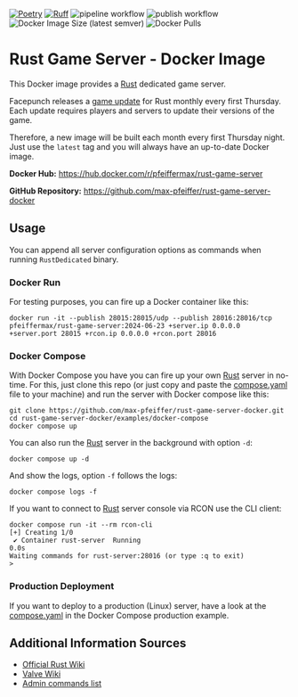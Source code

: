 [![Poetry](https://img.shields.io/endpoint?url=https://python-poetry.org/badge/v0.json)](https://python-poetry.org/)
[![Ruff](https://img.shields.io/endpoint?url=https://raw.githubusercontent.com/astral-sh/ruff/main/assets/badge/v2.json)](https://github.com/astral-sh/ruff)
![pipeline workflow](https://github.com/max-pfeiffer/rust-game-server-docker/actions/workflows/pipeline.yaml/badge.svg)
![publish workflow](https://github.com/max-pfeiffer/rust-game-server-docker/actions/workflows/publish.yaml/badge.svg)
![Docker Image Size (latest semver)](https://img.shields.io/docker/image-size/pfeiffermax/rust-game-server?sort=semver)
![Docker Pulls](https://img.shields.io/docker/pulls/pfeiffermax/rust-game-server)

# Rust Game Server - Docker Image
This Docker image provides a [Rust](https://rust.facepunch.com/) dedicated game server.

Facepunch releases a [game update](https://rust.facepunch.com/changes) for Rust monthly every first Thursday.
Each update requires players and servers to update their versions of the game.

Therefore, a new image will be built each month every first Thursday night. Just use the `latest` tag and you will
always have an up-to-date Docker image.

**Docker Hub:** https://hub.docker.com/r/pfeiffermax/rust-game-server

**GitHub Repository:** https://github.com/max-pfeiffer/rust-game-server-docker

## Usage
You can append all server configuration options as commands when running `RustDedicated` binary.  

### Docker Run
For testing purposes, you can fire up a Docker container like this:
```shell
docker run -it --publish 28015:28015/udp --publish 28016:28016/tcp pfeiffermax/rust-game-server:2024-06-23 +server.ip 0.0.0.0 +server.port 28015 +rcon.ip 0.0.0.0 +rcon.port 28016
```

### Docker Compose
With Docker Compose you have you can fire up your own [Rust](https://rust.facepunch.com/) server in no-time. For this, just clone this repo
(or just copy and paste the [compose.yaml](examples/docker-compose/compose.yaml) file to your machine) and run the server with Docker compose like this:
```shell
git clone https://github.com/max-pfeiffer/rust-game-server-docker.git
cd rust-game-server-docker/examples/docker-compose
docker compose up
```
You can also run the [Rust](https://rust.facepunch.com/) server in the background with option `-d`:
```shell
docker compose up -d
```
And show the logs, option `-f` follows the logs:
```shell
docker compose logs -f
```

If you want to connect to [Rust](https://rust.facepunch.com/) server console via RCON use the CLI client:
```shell
docker compose run -it --rm rcon-cli
[+] Creating 1/0
 ✔ Container rust-server  Running                                                                                                                                             0.0s 
Waiting commands for rust-server:28016 (or type :q to exit)
> 
```

### Production Deployment
If you want to deploy to a production (Linux) server, have a look at the [compose.yaml](examples%2Fdocker-compose-production%2Fcompose.yaml)
in the Docker Compose production example.

## Additional Information Sources
* [Official Rust Wiki](https://wiki.facepunch.com/rust/)
* [Valve Wiki](https://developer.valvesoftware.com/wiki/Rust_Dedicated_Server)
* [Admin commands list](https://www.corrosionhour.com/rust-admin-commands/)
